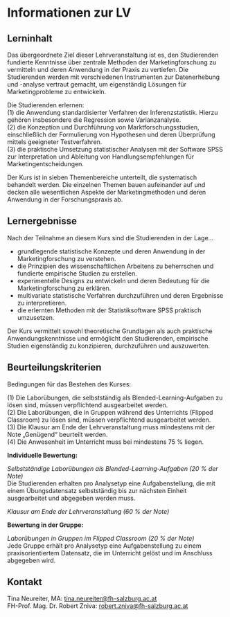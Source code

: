 # Informationen zur LV

## Lerninhalt
Das übergeordnete Ziel dieser Lehrveranstaltung ist es, den Studierenden fundierte Kenntnisse über zentrale Methoden der Marketingforschung zu vermitteln und deren Anwendung in der Praxis zu vertiefen. Die Studierenden werden mit verschiedenen Instrumenten zur Datenerhebung und -analyse vertraut gemacht, um eigenständig Lösungen für Marketingprobleme zu entwickeln.

Die Studierenden erlernen:  
(1) die Anwendung standardisierter Verfahren der Inferenzstatistik. Hierzu gehören insbesondere die Regression sowie Varianzanalyse.  
(2) die Konzeption und Durchführung von Marktforschungsstudien, einschließlich der Formulierung von Hypothesen und deren Überprüfung mittels geeigneter Testverfahren.  
(3) die praktische Umsetzung statistischer Analysen mit der Software SPSS zur Interpretation und Ableitung von Handlungsempfehlungen für Marketingentscheidungen.

Der Kurs ist in sieben Themenbereiche unterteilt, die systematisch behandelt werden. Die einzelnen Themen bauen aufeinander auf und decken alle wesentlichen Aspekte der Marketingmethoden und deren Anwendung in der Forschungspraxis ab.

## Lernergebnisse
Nach der Teilnahme an diesem Kurs sind die Studierenden in der Lage…

- grundlegende statistische Konzepte und deren Anwendung in der Marketingforschung zu verstehen.  
- die Prinzipien des wissenschaftlichen Arbeitens zu beherrschen und fundierte empirische Studien zu erstellen.  
- experimentelle Designs zu entwickeln und deren Bedeutung für die Marketingforschung zu erklären.  
- multivariate statistische Verfahren durchzuführen und deren Ergebnisse zu interpretieren.  
- die erlernten Methoden mit der Statistiksoftware SPSS praktisch umzusetzen.  

Der Kurs vermittelt sowohl theoretische Grundlagen als auch praktische Anwendungskenntnisse und ermöglicht den Studierenden, empirische Studien eigenständig zu konzipieren, durchzuführen und auszuwerten.

## Beurteilungskriterien
Bedingungen für das Bestehen des Kurses:

(1) Die Laborübungen, die selbstständig als Blended-Learning-Aufgaben zu lösen sind, müssen verpflichtend ausgearbeitet werden.  
(2) Die Laborübungen, die in Gruppen während des Unterrichts (Flipped Classroom) zu lösen sind, müssen verpflichtend ausgearbeitet werden.  
(3) Die Klausur am Ende der Lehrveranstaltung muss mindestens mit der Note „Genügend“ beurteilt werden.  
(4) Die Anwesenheit im Unterricht muss bei mindestens 75 % liegen.

**Individuelle Bewertung:**

*Selbstständige Laborübungen als Blended-Learning-Aufgaben (20 % der Note)*  
Die Studierenden erhalten pro Analysetyp eine Aufgabenstellung, die mit einem Übungsdatensatz selbstständig bis zur nächsten Einheit ausgearbeitet und abgegeben werden muss.

*Klausur am Ende der Lehrveranstaltung (60 % der Note)*  

**Bewertung in der Gruppe:**  

*Laborübungen in Gruppen im Flipped Classroom (20 % der Note)*  
Jede Gruppe erhält pro Analysetyp eine Aufgabenstellung zu einem praxisorientiertem Datensatz, die im Unterricht gelöst und im Anschluss abgegeben wird.

## Kontakt
Tina Neureiter, MA: tina.neureiter@fh-salzburg.ac.at  
FH-Prof. Mag. Dr. Robert Zniva: robert.zniva@fh-salzburg.ac.at